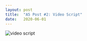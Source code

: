```yaml
---
layout: post
title:  "A5 Post #2: Video Script"
date:   2020-06-01
---
```


![video script](https://starry97.github.io/cse481c-project/assets/a5-videoscript.png)

